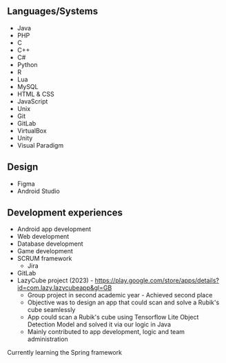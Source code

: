 ## Languages/Systems
- Java
- PHP
- C
- C++
- C#
- Python
- R
- Lua
- MySQL
- HTML & CSS
- JavaScript
- Unix
- Git
- GitLab
- VirtualBox
- Unity
- Visual Paradigm

## Design
- Figma
- Android Studio

## Development experiences
- Android app development
- Web development
- Database development
- Game development
- SCRUM framework
  - Jira
- GitLab
- LazyCube project (2023) - https://play.google.com/store/apps/details?id=com.lazy.lazycubeapp&gl=GB
  - Group project in second academic year - Achieved second place
  - Objective was to design an app that could scan and solve a Rubik's cube seamlessly
  - App could scan a Rubik's cube using Tensorflow Lite Object Detection Model and solved it via our logic in Java
  - Mainly contributed to app development, logic and team administration

 Currently learning the Spring framework
